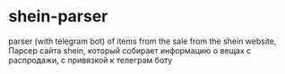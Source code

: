 # shein-parser
parser (with telegram bot) of items from the sale from the shein website, 
Парсер сайта shein, который собирает информацию о вещах с распродажи, с привязкой к телеграм боту
